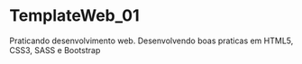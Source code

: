 # TemplateWeb_01
 Praticando desenvolvimento web.
 Desenvolvendo boas praticas em HTML5, CSS3, SASS e Bootstrap
